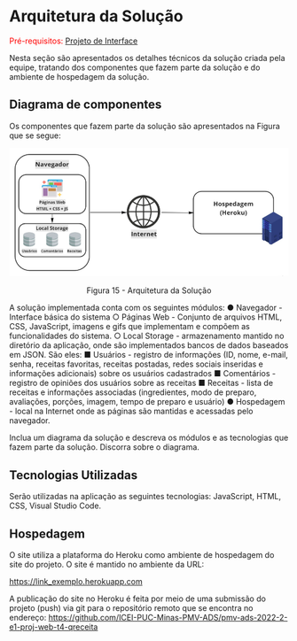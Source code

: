 # Arquitetura da Solução

<span style="color:red">Pré-requisitos: <a href="04-Projeto de Interface.md"> Projeto de Interface</a></span>

Nesta seção são apresentados os detalhes técnicos da solução criada pela equipe, tratando dos componentes que fazem parte da solução e do ambiente de hospedagem da solução.

## Diagrama de componentes

Os componentes que fazem parte da solução são apresentados na Figura que se segue:

<div align="center">
  <img class="componentes" src="img/arquitetura_solucoes.jpg">
</div>
<p align="center">Figura 15 - Arquitetura da Solução</p>

A solução implementada conta com os seguintes módulos:
● Navegador - Interface básica do sistema
  ○ Páginas Web - Conjunto de arquivos HTML, CSS, JavaScript, imagens e gifs que implementam e compõem as funcionalidades do sistema.
  ○ Local Storage - armazenamento mantido no diretório da aplicação, onde são implementados bancos de dados baseados em JSON. São eles:
    ■ Usuários - registro de informações (ID, nome, e-mail, senha, receitas favoritas, receitas postadas, redes sociais inseridas e informações adicionais) sobre os       usuários cadastrados
    ■ Comentários - registro de opiniões dos usuários sobre as receitas
    ■ Receitas - lista de receitas e informações associadas (ingredientes, modo de preparo, avaliações, porções, imagem, tempo de preparo e usuário)
● Hospedagem - local na Internet onde as páginas são mantidas e acessadas pelo navegador.

Inclua um diagrama da solução e descreva os módulos e as tecnologias que fazem parte da solução. Discorra sobre o diagrama.

## Tecnologias Utilizadas

Serão utilizadas na aplicação as seguintes tecnologias: JavaScript, HTML, CSS, Visual Studio Code.

## Hospedagem

O site utiliza a plataforma do Heroku como ambiente de hospedagem do site do projeto. O site é mantido no ambiente da URL:
 
https://link_exemplo.herokuapp.com
 
A publicação do site no Heroku é feita por meio de uma submissão do projeto (push) via git para o repositório remoto que se encontra no endereço:
https://github.com/ICEI-PUC-Minas-PMV-ADS/pmv-ads-2022-2-e1-proj-web-t4-qreceita
